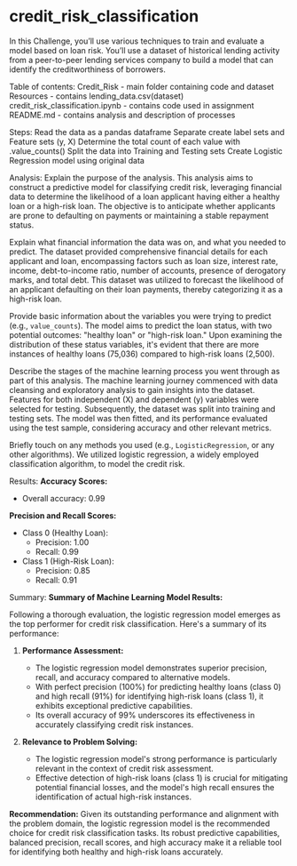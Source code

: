 # credit_risk_classification

In this Challenge, you’ll use various techniques to train and evaluate a model based on loan risk. You’ll use a dataset of historical lending activity from a peer-to-peer lending services company to build a model that can identify the creditworthiness of borrowers.

Table of contents:
Credit_Risk - main folder containing code and dataset
Resources - contains lending_data.csv(dataset)
credit_risk_classification.ipynb - contains code used in assignment
README.md - contains analysis and description of processes

Steps:
Read the data as a pandas dataframe
Separate create label sets and Feature sets (y, X)
Determine the total count of each value with .value_counts()
Split the data into Training and Testing sets
Create Logistic Regression model using original data


Analysis:
Explain the purpose of the analysis.
This analysis aims to construct a predictive model for classifying credit risk, leveraging financial data to determine the likelihood of a loan applicant having either a healthy loan or a high-risk loan. The objective is to anticipate whether applicants are prone to defaulting on payments or maintaining a stable repayment status.

Explain what financial information the data was on, and what you needed to predict.
The dataset provided comprehensive financial details for each applicant and loan, encompassing factors such as loan size, interest rate, income, debt-to-income ratio, number of accounts, presence of derogatory marks, and total debt. This dataset was utilized to forecast the likelihood of an applicant defaulting on their loan payments, thereby categorizing it as a high-risk loan.

Provide basic information about the variables you were trying to predict (e.g., `value_counts`).
The model aims to predict the loan status, with two potential outcomes: "healthy loan" or "high-risk loan." Upon examining the distribution of these status variables, it's evident that there are more instances of healthy loans (75,036) compared to high-risk loans (2,500).

Describe the stages of the machine learning process you went through as part of this analysis.
The machine learning journey commenced with data cleansing and exploratory analysis to gain insights into the dataset. Features for both independent (X) and dependent (y) variables were selected for testing. Subsequently, the dataset was split into training and testing sets. The model was then fitted, and its performance evaluated using the test sample, considering accuracy and other relevant metrics.

Briefly touch on any methods you used (e.g., `LogisticRegression`, or any other algorithms).
We utilized logistic regression, a widely employed classification algorithm, to model the credit risk.

Results:
**Accuracy Scores:**
- Overall accuracy: 0.99

**Precision and Recall Scores:**
- Class 0 (Healthy Loan):
  - Precision: 1.00
  - Recall: 0.99
- Class 1 (High-Risk Loan):
  - Precision: 0.85
  - Recall: 0.91

Summary:
  **Summary of Machine Learning Model Results:**

Following a thorough evaluation, the logistic regression model emerges as the top performer for credit risk classification. Here's a summary of its performance:

1. **Performance Assessment:**
   - The logistic regression model demonstrates superior precision, recall, and accuracy compared to alternative models.
   - With perfect precision (100%) for predicting healthy loans (class 0) and high recall (91%) for identifying high-risk loans (class 1), it exhibits exceptional predictive capabilities.
   - Its overall accuracy of 99% underscores its effectiveness in accurately classifying credit risk instances.

2. **Relevance to Problem Solving:**
   - The logistic regression model's strong performance is particularly relevant in the context of credit risk assessment.
   - Effective detection of high-risk loans (class 1) is crucial for mitigating potential financial losses, and the model's high recall ensures the identification of actual high-risk instances.

**Recommendation:**
Given its outstanding performance and alignment with the problem domain, the logistic regression model is the recommended choice for credit risk classification tasks. Its robust predictive capabilities, balanced precision, recall scores, and high accuracy make it a reliable tool for identifying both healthy and high-risk loans accurately.

